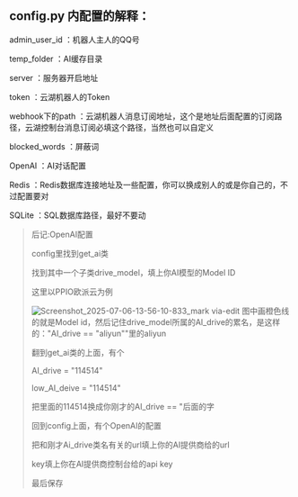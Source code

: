 ## config.py 内配置的解释：

admin_user_id ：机器人主人的QQ号

temp_folder ：AI缓存目录

server ：服务器开启地址

token ：云湖机器人的Token

webhook下的path ：云湖机器人消息订阅地址，这个是地址后面配置的订阅路径，云湖控制台消息订阅必填这个路径，当然也可以自定义

blocked_words ：屏蔽词

OpenAI ：AI对话配置

Redis ：Redis数据库连接地址及一些配置，你可以换成别人的或是你自己的，不过配置要对

SQLite ：SQL数据库路径，最好不要动

> 后记:OpenAI配置
> 
> config里找到get_ai类
> 
> 找到其中一个子类drive_model，填上你AI模型的Model ID
> 
> 这里以PPIO欧派云为例
> 
> ![Screenshot_2025-07-06-13-56-10-833_mark via-edit](https://github.com/user-attachments/assets/2fc947f8-d66f-47f3-a3f5-894b1026ef69)
> 图中画橙色线的就是Model id，然后记住drive_model所属的AI_drive的累名，是这样的："AI_drive == "aliyun""里的aliyun
>
> 翻到get_ai类的上面，有个
> 
> AI_drive = "114514"
> 
> low_AI_deive = "114514"
> 
> 把里面的114514换成你刚才的AI_drive == "后面的字
> 
> 回到config上面，有个OpenAI的配置
> 
> 把和刚才Ai_drive类名有关的url填上你的AI提供商给的url
> 
> key填上你在AI提供商控制台给的api key
> 
> 最后保存
